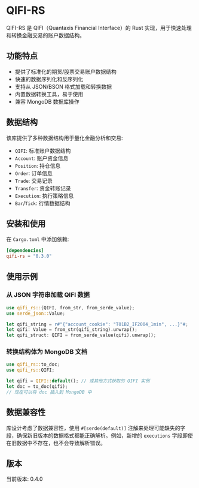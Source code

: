 # QIFI-RS

QIFI-RS 是 QIFI（Quantaxis Financial Interface）的 Rust 实现，用于快速处理和转换金融交易的账户数据结构。

## 功能特点

- 提供了标准化的期货/股票交易账户数据结构
- 快速的数据序列化和反序列化
- 支持从 JSON/BSON 格式加载和转换数据
- 内置数据转换工具，易于使用
- 兼容 MongoDB 数据库操作

## 数据结构

该库提供了多种数据结构用于量化金融分析和交易:

- `QIFI`: 标准账户数据结构
- `Account`: 账户资金信息
- `Position`: 持仓信息
- `Order`: 订单信息
- `Trade`: 交易记录
- `Transfer`: 资金转账记录
- `Execution`: 执行策略信息
- `Bar`/`Tick`: 行情数据结构

## 安装和使用

在 `Cargo.toml` 中添加依赖:

```toml
[dependencies]
qifi-rs = "0.3.0"
```

## 使用示例

### 从 JSON 字符串加载 QIFI 数据

```rust
use qifi_rs::{QIFI, from_str, from_serde_value};
use serde_json::Value;

let qifi_string = r#"{"account_cookie": "T01B2_IF2004_1min", ...}"#;
let qifi: Value = from_str(qifi_string).unwrap();
let qifi_struct: QIFI = from_serde_value(qifi).unwrap();
```

### 转换结构体为 MongoDB 文档

```rust
use qifi_rs::to_doc;
use qifi_rs::QIFI;

let qifi = QIFI::default(); // 或其他方式获取的 QIFI 实例
let doc = to_doc(qifi);
// 现在可以将 doc 插入到 MongoDB 中
```

## 数据兼容性

库设计考虑了数据兼容性，使用 `#[serde(default)]` 注解来处理可能缺失的字段，确保新旧版本的数据格式都能正确解析。例如，新增的 `executions` 字段即使在旧数据中不存在，也不会导致解析错误。


## 版本

当前版本: 0.4.0 